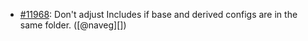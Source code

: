 * [#11968](https://github.com/rubocop/rubocop/pull/11968): Don't adjust Includes if base and derived configs are in the same folder. ([@naveg][])
